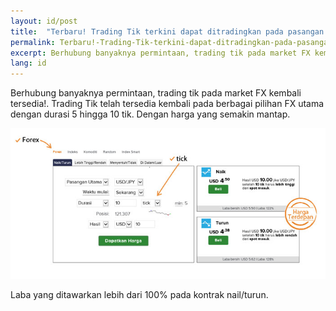 ```yaml
---
layout: id/post
title:  "Terbaru! Trading Tik terkini dapat ditradingkan pada pasangan utama FX"
permalink: Terbaru!-Trading-Tik-terkini-dapat-ditradingkan-pada-pasangan-utama-FX
excerpt: Berhubung banyaknya permintaan, trading tik pada market FX kembali tersedia!.
lang: id
---
```


Berhubung banyaknya permintaan, trading tik pada market FX kembali tersedia!. Trading Tik telah tersedia kembali pada berbagai pilihan FX utama dengan durasi 5 hingga 10 tik. Dengan harga yang semakin mantap.

![](/post_images/FX-ticktrade-id.jpg)


Laba yang ditawarkan lebih dari 100% pada kontrak nail/turun.
